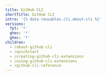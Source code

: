 ```yaml
---
title: GitHub CLI
shortTitle: GitHub CLI
intro: '{% data reusables.cli.about-cli %}'
versions:
  fpt: '*'
  ghes: '*'
  ghec: '*'
children:
  - /about-github-cli
  - /quickstart
  - /creating-github-cli-extensions
  - /using-github-cli-extensions
  - /github-cli-reference
---
```


